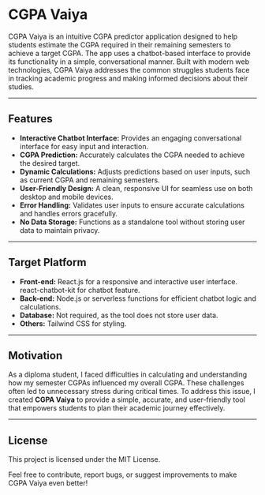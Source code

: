 # CGPA Vaiya  

CGPA Vaiya is an intuitive CGPA predictor application designed to help students estimate the CGPA required in their remaining semesters to achieve a target CGPA. The app uses a chatbot-based interface to provide its functionality in a simple, conversational manner. Built with modern web technologies, CGPA Vaiya addresses the common struggles students face in tracking academic progress and making informed decisions about their studies.  

---

## Features  

- **Interactive Chatbot Interface:** Provides an engaging conversational interface for easy input and interaction.  
- **CGPA Prediction:** Accurately calculates the CGPA needed to achieve the desired target.  
- **Dynamic Calculations:** Adjusts predictions based on user inputs, such as current CGPA and remaining semesters.  
- **User-Friendly Design:** A clean, responsive UI for seamless use on both desktop and mobile devices.  
- **Error Handling:** Validates user inputs to ensure accurate calculations and handles errors gracefully.  
- **No Data Storage:** Functions as a standalone tool without storing user data to maintain privacy.  

---

## Target Platform  

- **Front-end:** React.js for a responsive and interactive user interface. react-chatbot-kit for chatbot feature.
- **Back-end:** Node.js or serverless functions for efficient chatbot logic and calculations.  
- **Database:** Not required, as the tool does not store user data.  
- **Others:** Tailwind CSS for styling.

---

## Motivation  

As a diploma student, I faced difficulties in calculating and understanding how my semester CGPAs influenced my overall CGPA. These challenges often led to unnecessary stress during critical times. To address this issue, I created **CGPA Vaiya** to provide a simple, accurate, and user-friendly tool that empowers students to plan their academic journey effectively.  

---

## License  

This project is licensed under the MIT License.  

Feel free to contribute, report bugs, or suggest improvements to make CGPA Vaiya even better!
